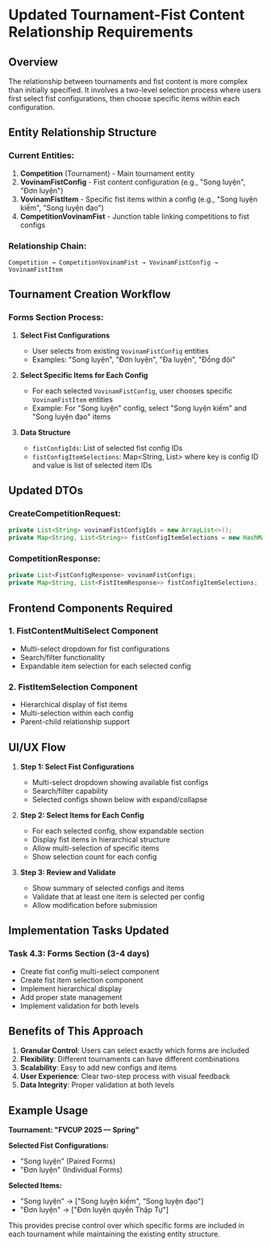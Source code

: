 # Updated Tournament-Fist Content Relationship Requirements

## Overview
The relationship between tournaments and fist content is more complex than initially specified. It involves a two-level selection process where users first select fist configurations, then choose specific items within each configuration.

## Entity Relationship Structure

### Current Entities:
1. **Competition** (Tournament) - Main tournament entity
2. **VovinamFistConfig** - Fist content configuration (e.g., "Song luyện", "Đơn luyện")
3. **VovinamFistItem** - Specific fist items within a config (e.g., "Song luyện kiếm", "Song luyện đạo")
4. **CompetitionVovinamFist** - Junction table linking competitions to fist configs

### Relationship Chain:
```
Competition → CompetitionVovinamFist → VovinamFistConfig → VovinamFistItem
```

## Tournament Creation Workflow

### Forms Section Process:
1. **Select Fist Configurations**
   - User selects from existing `VovinamFistConfig` entities
   - Examples: "Song luyện", "Đơn luyện", "Đa luyện", "Đồng đội"

2. **Select Specific Items for Each Config**
   - For each selected `VovinamFistConfig`, user chooses specific `VovinamFistItem` entities
   - Example: For "Song luyện" config, select "Song luyện kiếm" and "Song luyện đạo" items

3. **Data Structure**
   - `fistConfigIds`: List of selected fist config IDs
   - `fistConfigItemSelections`: Map<String, List<String>> where key is config ID and value is list of selected item IDs

## Updated DTOs

### CreateCompetitionRequest:
```java
private List<String> vovinamFistConfigIds = new ArrayList<>();
private Map<String, List<String>> fistConfigItemSelections = new HashMap<>();
```

### CompetitionResponse:
```java
private List<FistConfigResponse> vovinamFistConfigs;
private Map<String, List<FistItemResponse>> fistConfigItemSelections;
```

## Frontend Components Required

### 1. FistContentMultiSelect Component
- Multi-select dropdown for fist configurations
- Search/filter functionality
- Expandable item selection for each selected config

### 2. FistItemSelection Component
- Hierarchical display of fist items
- Multi-selection within each config
- Parent-child relationship support

## UI/UX Flow

1. **Step 1: Select Fist Configurations**
   - Multi-select dropdown showing available fist configs
   - Search/filter capability
   - Selected configs shown below with expand/collapse

2. **Step 2: Select Items for Each Config**
   - For each selected config, show expandable section
   - Display fist items in hierarchical structure
   - Allow multi-selection of specific items
   - Show selection count for each config

3. **Step 3: Review and Validate**
   - Show summary of selected configs and items
   - Validate that at least one item is selected per config
   - Allow modification before submission

## Implementation Tasks Updated

### Task 4.3: Forms Section (3-4 days)
- Create fist config multi-select component
- Create fist item selection component
- Implement hierarchical display
- Add proper state management
- Implement validation for both levels

## Benefits of This Approach

1. **Granular Control**: Users can select exactly which forms are included
2. **Flexibility**: Different tournaments can have different combinations
3. **Scalability**: Easy to add new configs and items
4. **User Experience**: Clear two-step process with visual feedback
5. **Data Integrity**: Proper validation at both levels

## Example Usage

**Tournament: "FVCUP 2025 — Spring"**

**Selected Fist Configurations:**
- "Song luyện" (Paired Forms)
- "Đơn luyện" (Individual Forms)

**Selected Items:**
- "Song luyện" → ["Song luyện kiếm", "Song luyện đạo"]
- "Đơn luyện" → ["Đơn luyện quyền Thập Tự"]

This provides precise control over which specific forms are included in each tournament while maintaining the existing entity structure.


